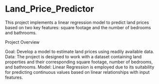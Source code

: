 # Land_Price_Predictor

This project implements a linear regression model to predict land prices based on two key features: square footage and the number of bedrooms and bathrooms.

Project Overview

Goal: Develop a model to estimate land prices using readily available data.
Data: The project is designed to work with a dataset containing land properties and their corresponding square footage, number of bedrooms, and bathrooms.
Model: Linear Regression is employed due to its suitability for predicting continuous values based on linear relationships with input features.
